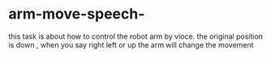 # arm-move-speech-
this task is about how to control the robot arm by vioce.
the original position is down , when you say right left or up the arm will change the movement
